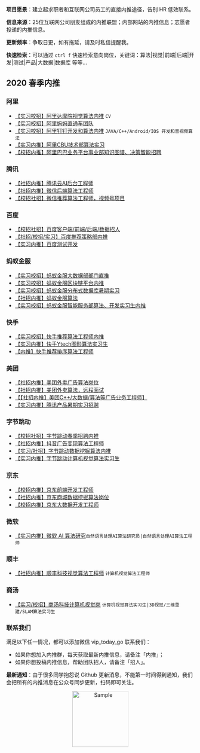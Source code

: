 **项目愿景**：建立起求职者和互联网公司员工的直接内推途径，告别 HR 低效联系。

**信息来源**：25位互联网公司朋友组成的内推联盟；内部网站的内推信息；志愿者投递的内推信息。

**更新频率**：争取日更，如有拖延，请及时私信提醒我。

**快速检索**：可以通过 `ctrl f` 快速检索意向岗位，关键词：算法|视觉|前端|后端|开发|测试|产品|大数据|数据库 等等...


## 2020 春季内推

### 阿里

- [【实习校招】阿里达摩院视觉算法内推](https://mp.weixin.qq.com/s/tFLRSN_cPPQgQHadiQdTvw) `CV`
- [【实习校招】阿里妈妈直通车团队](https://mp.weixin.qq.com/s/e9nzIJC3566uiCSLMx75fg) 
- [【实习校招】阿里钉钉开发和算法内推](https://mp.weixin.qq.com/s/gNrLZcdKejbkV6HOH4eYJw) `JAVA/C++/Android/IOS 开发和音视频算法`
- [【实习内推】阿里CBU技术部算法实习](https://mp.weixin.qq.com/s/b3uXWTAVej8KiQfXM8HxXg)
- [【校招内推】阿里巴巴业务平台事业部知识图谱、决策智能招聘](https://mp.weixin.qq.com/s/yJQZI-LyGLNJSfRCl_vvRg)

### 腾讯

- [【社招内推】腾讯云AI后台工程师](https://mp.weixin.qq.com/s/7rFcu3IJYpiyK2PGxZOBZQ)
- [【社招内推】微信后端算法工程师](https://mp.weixin.qq.com/s/l6IUiREcESVdmpp8mD2Ojg)
- [【校招社招】微信推荐算法工程师，视频号项目](https://mp.weixin.qq.com/s/nnLpbVVf4HJdFP_ERk8BdQ)

### 百度

- [【校招社招】百度客户端/前端/后端/数据招人](https://mp.weixin.qq.com/s/hKjTpOQknbhukxLF8AYU1Q)
- [【社招/校招/实习】百度推荐策略部内推](https://mp.weixin.qq.com/s/UJ1O_zppUtWJQgvcjOUzuw)
- [【实习内推】百度测试开发](https://mp.weixin.qq.com/s/-IwYf6Ulq4HGPDMkidCwYQ)

### 蚂蚁金服

- [【实习校招】蚂蚁金服大数据部部门直推](https://mp.weixin.qq.com/s/tFr2_pBqx9117FYsJ45-KQ)
- [【实习校招】蚂蚁金服区块链平台内推](https://mp.weixin.qq.com/s/itgBk6MSr1WLRLzVI1hh8w)
- [【实习校招】蚂蚁金服分布式数据库暑期实习](https://mp.weixin.qq.com/s/KXL2KHXjQIa_OYdbQ-Lwnw)
- [【社招内推】蚂蚁金服算法](https://mp.weixin.qq.com/s/BMpwNQEhVqaJpmdVg5YZ7A)
- [【实习校招】蚂蚁金服智能服务部算法、开发实习生内推](https://mp.weixin.qq.com/s/rR6Dihc_CbKR-0rp20_Ijw)

### 快手

- [【实习校招】快手推荐算法工程师内推](https://mp.weixin.qq.com/s/7HifNGr4VADkxAH2YbCbhQ)
- [【实习内推】快手Ytech图形算法实习生](https://mp.weixin.qq.com/s/Ytc6ZWXxk8PNIANXq7Q1jA)
- [【内推】快手推荐排序算法工程师](https://mp.weixin.qq.com/s/21NCf39YjeJTXTTOe4yJSg)

### 美团

- [【社招内推】​美团外卖广告算法岗位](https://mp.weixin.qq.com/s/Q3bQ4T85JMbBGU6Hc-Qmyw)
- [【社招内推】美团外卖算法，远程面试](https://mp.weixin.qq.com/s/Uj3l1i7wmHIzdWbvlvZrSQ)
- [【【社招内推】美团C++/大数据/算法等广告业务工程师】](https://mp.weixin.qq.com/s/_T3eedYOK9D0jq6H2jPd5g)
- [【实习内推】腾讯产品暑期实习招聘](https://mp.weixin.qq.com/s/Dnu4Z5WRw6TBYMGMfZYBvg)

### 字节跳动

- [【校招社招】字节跳动春季招聘内推](https://mp.weixin.qq.com/s/DDbunqi6h4jdB8HYdUm74g)
- [【社招内推】抖音广告变现算法工程师](https://mp.weixin.qq.com/s/moqY5ya7zcheTxHB3iZGFA)
- [【实习/社招】字节跳动数据挖掘算法内推](https://mp.weixin.qq.com/s/FSsZOmDv32OZ2lJ1DJ1v0w)
- [【实习内推】字节跳动计算机视觉算法实习生](https://mp.weixin.qq.com/s/crTtBdHljbjPo8Co2kbEvg)

### 京东

- [【校招内推】京东前端开发工程师](https://mp.weixin.qq.com/s/Pe1QKpjCYGwigbvVev8Xhw)
- [【社招内推】京东商城数据挖掘算法岗位](https://mp.weixin.qq.com/s/0t_8fbjx3-aIyx7sUa_rBw)
- [【校招内推】京东大数据开发工程师](https://mp.weixin.qq.com/s/ScMu5_kdGG6zRGIGi6vtNw)


### 微软

- [【实习内推】微软 AI 算法研究](https://mp.weixin.qq.com/s/GGXo4m4DxmryX2jekytUdw)`自然语言处理AI算法研究员|自然语言处理AI算法工程师`



### 顺丰

- [【社招内推】顺丰科技视觉算法工程师](https://mp.weixin.qq.com/s/1K4vufmT_Nsm87Dx6II-7w) `计算机视觉算法工程师`


### 商汤

- [【实习/校招】商汤科技计算机视觉岗](https://mp.weixin.qq.com/s/39H4v7GWnZ2PTjU9N7pF5w) `计算机视觉算法实习生|3D视觉/三维重建/SLAM算法实习生`




### 联系我们

满足以下任一情况，都可以添加微信 vip_today_go 联系我们：

- 如果你想加入内推群，每天获取最新内推信息，请备注「内推」；
- 如果你想投稿内推信息，帮助团队招人，请备注「招人」。


**最新通知**：由于很多同学抱怨说 Github 更新消息，不能第一时间得到通知，我们会把所有的内推消息在公众号同步更新，扫码即可关注。

<p align="center">
	<img src="https://mmbiz.qpic.cn/sz_mmbiz_jpg/ZVbHwHpkByibh6eaYiceenm5Yw671EBuUo4drVvyR8FDAkuGdJUrgZiaQ3RYKJX1V2mKC5vxLD60ZjV6L3icrTSK1Q/640?wx_fmt=jpeg&tp=webp&wxfrom=5&wx_lazy=1&wx_co=1" alt="Sample"  width="150" height="">
</p>
